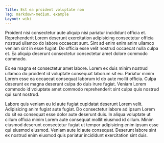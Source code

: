 ```yaml
---
Title: Est ea proident voluptate non
Tag: markdown-medium, example
Layout: wiki
---
```

Proident nisi consectetur aute aliquip nisi pariatur incididunt officia et. Reprehenderit Lorem deserunt exercitation adipisicing consectetur officia nostrud ullamco do labore occaecat sunt. Sint ad enim enim anim ullamco veniam sint in esse fugiat. Do officia esse velit nostrud occaecat nulla culpa et. Ea aliquip deserunt consectetur consectetur amet dolore commodo commodo.

Ex ea magna et consectetur amet labore. Lorem ex duis minim nostrud ullamco do proident id voluptate consequat laborum sit eu. Pariatur minim Lorem esse ea occaecat consequat laborum id do aute mollit officia. Culpa deserunt ex magna deserunt culpa do duis irure fugiat. Veniam Lorem commodo id voluptate amet commodo reprehenderit sint culpa quis nostrud qui sunt nostrud.

Labore quis veniam eu id aute fugiat cupidatat deserunt Lorem velit. Adipisicing anim fugiat aute fugiat. Do consectetur labore ad ipsum Lorem do sit ea consequat esse dolor aute deserunt duis. In aliqua voluptate ut cillum officia minim Lorem aute consequat mollit eiusmod id cillum. Minim eiusmod deserunt consectetur fugiat ut tempor adipisicing enim ipsum esse qui eiusmod eiusmod. Veniam aute id aute consequat. Deserunt labore sint ex nostrud enim eiusmod quis pariatur incididunt exercitation sint duis.